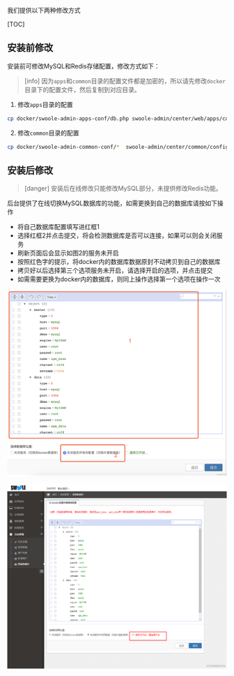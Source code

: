 我们提供以下两种修改方式

[TOC]

## 安装前修改

安装前可修改MySQL和Redis存储配置，修改方式如下：

>[info] 因为`apps`和`common`目录的配置文件都是加密的，所以请先修改`docker`目录下的配置文件，然后复制到对应目录。

1. 修改`apps`目录的配置
```bash
cp docker/swoole-admin-apps-conf/db.php swoole-admin/center/web/apps/configs/product/db.php
```
2. 修改`common`目录的配置
```bash
cp docker/swoole-admin-common-conf/*  swoole-admin/center/common/configs/product
```

## 安装后修改

>[danger] 安装后在线修改只能修改MySQL部分，未提供修改Redis功能。

后台提供了在线切换MySQL数据库的功能，如需更换到自己的数据库请按如下操作

- 将自己数据库配置填写进红框1
- 选择红框2并点击提交，将会检测数据库是否可以连接，如果可以则会关闭服务
- 刷新页面后会显示如图2的服务未开启
- 按照红色字的提示，将docker内的数据库数据原封不动拷贝到自己的数据库
- 拷贝好以后选择第三个选项服务未开启，请选择开启的选项，并点击提交
- 如需需要更换为docker内的数据库，则同上操作选择第一个选项在操作一次

![image.png](images/watermark,type_d3F5LW1pY3JvaGVp,size_10,text_6K-G5rKD572R57uc54mI5p2D5omA5pyJ,color_FFFFFF,shadow_50,t_80,g_se,x_10,y_10-20190806135623057.png)

![image.png](images/watermark,type_d3F5LW1pY3JvaGVp,size_14,text_6K-G5rKD572R57uc54mI5p2D5omA5pyJ,color_FFFFFF,shadow_50,t_80,g_se,x_10,y_10-20190806135622682.png)
